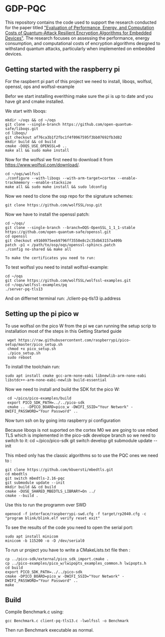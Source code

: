 # GDP-PQC

This repository contains the code used to support the research conducted for the paper titled ["Evaluation of Performance, Energy, and Computation Costs of Quantum-Attack Resilient Encryption Algorithms for Embedded Devices"](https://ieeexplore.ieee.org/document/10382535). The research focuses on assessing the performance, energy consumption, and computational costs of encryption algorithms designed to withstand quantum attacks, particularly when implemented on embedded devices.

## Getting started with the raspberry pi

For the raspberrt pi part of this project we need to install, liboqs, wolfssl, openssl, ops and wolfssl-example

Befor we start installing everithing make sure the pi is up to date and you have git and cmake installed.

We start with liboqs:

	mkdir ~/oqs && cd ~/oqs
    git clone --single-branch https://github.com/open-quantum-safe/liboqs.git
    cd liboqs/
    git checkout af76ca3b1f2fbc1f4f0967595f3bb07692fb3d82
    mkdir build && cd build
    cmake -DOQS_USE_OPENSSL=0 ..
    make all && sudo make install

Now for the wolfssl we first need to download it from https://www.wolfssl.com/download/.

	cd ~/oqs/wolfssl
    ./configure --with-liboqs --with-arm-target=cortex --enable-trackmemory --enable-stacksize
    make all && sudo make install && sudo ldconfig
    
   
Now we need to clone the osp repo for the signature schemes:

	git clone https://github.com/wolfSSL/osp.git
    
    
Now we have to install the openssl patch:

	cd ~/oqs/
	git clone --single-branch --branch=OQS-OpenSSL_1_1_1-stable https://github.com/open-quantum-safe/openssl.git
	cd openssl
	git checkout e9160975eeb9796ff3550e8c2c35db63157a409b
	patch -p1 < /path/to/osp/oqs/openssl-sphincs.patch
	./config no-shared && make all
	
	To make the certificates you need to run:
	
To test wolfssl you need to install wolfssl-example:

	cd ~/oqs
	git clone https://github.com/wolfSSL/wolfssl-examples.git
	cd ~/oqs/wolfssl-examples/pq
	./server-pq-tls13
	
And on differnet terminal run:
	./client-pq-tls13 ip.address

## Setting up the pi pico w

To use wolfssl on the pico W from the pi we can running the setup scrip to installation
most of the steps in this Getting Started guide

	 wget https://raw.githubusercontent.com/raspberrypi/pico-setup/master/pico_setup.sh
	 chmod +x pico_setup.sh
	 ./pico_setup.sh 
	 sudo reboot

To install the toolchain run:

	sudo apt install cmake gcc-arm-none-eabi libnewlib-arm-none-eabi libstdc++-arm-none-eabi-newlib build-essential 

Now we need to install and build the SDK fot the pico W:

	 cd ~/pico/pico-examples/build
	 export PICO_SDK_PATH=../../pico-sdk
	 cmake .. -DPICO_BOARD=pico_w -DWIFI_SSID="Your Network" -DWIFI_PASSWORD="Your Password" ..
	 
Now turn ssh on by going into raspberry pi configuration

Because liboqs is not suported on the cortex M0 we are going to use mbed TLS which is implemented in the pico-sdk develope branch so we need to switch to it:
	cd ~/pico/pico-sdk
	git switch develop
	git submodule update --init

This mbed only has the classic algorithms so to use the PQC ones we need to :

	git clone https://github.com/kbuersti/mbedtls.git
	cd mbedtls
	git switch mbedtls-2.16-pqc
	git submodule update --init
	mkdir build && cd build
	cmake -DUSE_SHARED_MBEDTLS_LIBRARY=On ../
	cmake --build .
<!-- 
*****DON'T DO THIS YET AS IT BREAKS THINGS UP*****

Before we start building this we have to install doxygen:

	cd && git clone https://github.com/doxygen/doxygen.git
	cd doxygen
	mkdir build && cd build
	sudo apt-get instatall bison
	sudo apt-get instatall flux
	sudo apt-get instatall libclang1-9
	cmake -G "Unix Makefiles" ..
	make && sudo make install

***More to be added**** -->

Use this to run the programm over SWD
	
	openocd -f interface/raspberrypi-swd.cfg -f target/rp2040.cfg -c "program blink/blink.elf verify reset exit"

To see the results of the code you need to open the serial port:

	sudo apt install minicom
	minicom -b 115200 -o -D /dev/serial0

To run ur project you have to write a CMakeLists.txt file then :

	cp ../pico-sdk/external/pico_sdk_import.cmake .
	cp ../pico-examples/pico_w/lwipopts_examples_common.h lwipopts.h
	cd build
	export PICO_SDK_PATH=../../pico-sdk
	cmake -DPICO_BOARD=pico_w -DWIFI_SSID="Your Network" -DWIFI_PASSWORD="Your Password" ..
	make

## Build

Compile Benchmark.c using:

    gcc Benchmark.c client-pq-tls13.c -lwolfssl -o Benchmark

Then run Benchmark executable as normal.
